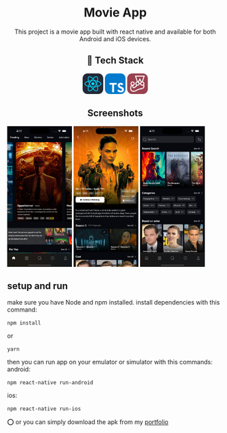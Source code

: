 <h1 align="center"> Movie App</h1>

<p align="center">
This project is a movie app built with react native and available for both Android and iOS devices.
</p>

<h2 align="center">
🤖 Tech Stack
</h2>
<p align="center">
<img src="https://github.com/tandpfun/skill-icons/blob/main/icons/React-Dark.svg" width="48" title="ReactNative">
<img src="https://github.com/tandpfun/skill-icons/blob/main/icons/TypeScript.svg" width="48" title="Typescript">
<img src="https://github.com/tandpfun/skill-icons/blob/main/icons/Jest.svg" width="48" title="Unit Test">
</p>

<h2 align="center">
Screenshots
</h2>
<p>
<img src="/screenshots/sc1.png" width="30%" display="inline"/>
<img src="/screenshots/sc2.png" width="30%" display="inline"/>
<img src="/screenshots/sc3.png" width="30%"/>
</p>

## setup and run

make sure you have Node and npm installed.
install dependencies with this command:

```
npm install
```

or

```
yarn
```

then you can run app on your emulator or simulator with this commands:\
android:

```
npm react-native run-android
```

ios:

```
npm react-native run-ios
```

:o: or you can simply download the apk from my [portfolio](https://ali-oliaee.ir/)
